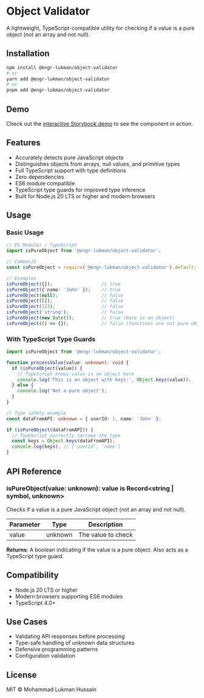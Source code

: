 # Object Validator

A lightweight, TypeScript-compatible utility for checking if a value is a pure object (not an array and not null).

## Installation

```bash
npm install @engr-lukman/object-validator
# or
yarn add @engr-lukman/object-validator
# or
pnpm add @engr-lukman/object-validator
```

## Demo

Check out the <a href="https://engr-lukman.github.io/npm-packages/?path=/story/utilities-object-validator--empty-object" target="_blank" rel="noopener noreferrer">interactive Storybook demo</a> to see the component in action.

## Features

- Accurately detects pure JavaScript objects
- Distinguishes objects from arrays, null values, and primitive types
- Full TypeScript support with type definitions
- Zero dependencies
- ES6 module compatible
- TypeScript type guards for improved type inference
- Built for Node.js 20 LTS or higher and modern browsers

## Usage

### Basic Usage

```typescript
// ES Modules / TypeScript
import isPureObject from '@engr-lukman/object-validator';

// CommonJS
const isPureObject = require('@engr-lukman/object-validator').default;

// Examples
isPureObject({});                  // true
isPureObject({ name: 'John' });    // true
isPureObject(null);                // false
isPureObject([]);                  // false
isPureObject(123);                 // false
isPureObject('string');            // false
isPureObject(new Date());          // true (Date is an object)
isPureObject(() => {});            // false (functions are not pure objects)
```

### With TypeScript Type Guards

```typescript
import isPureObject from '@engr-lukman/object-validator';

function processValue(value: unknown): void {
  if (isPureObject(value)) {
    // TypeScript knows value is an object here
    console.log('This is an object with keys:', Object.keys(value));
  } else {
    console.log('Not a pure object');
  }
}

// Type safety example
const dataFromAPI: unknown = { userId: 1, name: 'John' };

if (isPureObject(dataFromAPI)) {
  // TypeScript correctly narrows the type
  const keys = Object.keys(dataFromAPI);
  console.log(keys); // ['userId', 'name']
}
```

## API Reference

### isPureObject(value: unknown): value is Record<string | symbol, unknown>

Checks if a value is a pure JavaScript object (not an array and not null).

| Parameter | Type | Description |
|-----------|------|-------------|
| value | unknown | The value to check |

**Returns**: A boolean indicating if the value is a pure object. Also acts as a TypeScript type guard.

## Compatibility

- Node.js 20 LTS or higher
- Modern browsers supporting ES6 modules
- TypeScript 4.0+

## Use Cases

- Validating API responses before processing
- Type-safe handling of unknown data structures
- Defensive programming patterns
- Configuration validation

## License

MIT © Mohammad Lukman Hussain